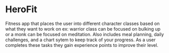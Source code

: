 # HeroFit

Fitness app that places the user into different character classes based on what they want to work on ex: warrior class can be focused on bulking up or a monk can be focused on meditation. Also includes meal planning, daily challenges, and a chart sytem to keep track of your progress. As a user completes these tasks they gain experience points to improve their level.
